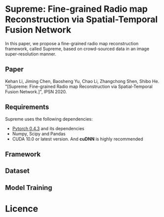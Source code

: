 # Supreme: Fine-grained Radio map Reconstruction via Spatial-Temporal Fusion Network
In this paper, we propose a fine-grained radio map reconstruction framework, called Supreme, based on
crowd-sourced data in an image super-resolution manner. 

## Paper
Kehan Li, Jiming Chen, Baosheng Yu, Chao Li, Zhangchong Shen, Shibo He. "[Supreme: Fine-grained Radio map Reconstruction via Spatial-Temporal Fusion Network.]", IPSN 2020.

## Requirements
Supreme uses the following dependencies:
* [Pytorch 0.4.3](https://pytorch.org/get-started/locally/) and its dependencies
* Numpy, Scipy and Pandas
* CUDA 10.0 or latest version. And **cuDNN** is highly recommended

## Framework

## Dataset

## Model Training

# Licence